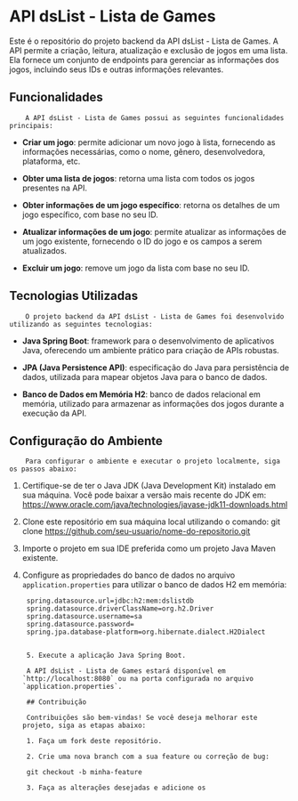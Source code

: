 # API dsList - Lista de Games

Este é o repositório do projeto backend da API dsList - Lista de Games. A API permite a criação, leitura, atualização e exclusão de jogos em uma lista. Ela fornece um conjunto de endpoints para gerenciar as informações dos jogos, incluindo seus IDs e outras informações relevantes.

## Funcionalidades

        A API dsList - Lista de Games possui as seguintes funcionalidades principais:

- **Criar um jogo**: permite adicionar um novo jogo à lista, fornecendo as informações necessárias, como o nome, gênero, desenvolvedora, plataforma, etc.

- **Obter uma lista de jogos**: retorna uma lista com todos os jogos presentes na API.

- **Obter informações de um jogo específico**: retorna os detalhes de um jogo específico, com base no seu ID.

- **Atualizar informações de um jogo**: permite atualizar as informações de um jogo existente, fornecendo o ID do jogo e os campos a serem atualizados.

- **Excluir um jogo**: remove um jogo da lista com base no seu ID.

## Tecnologias Utilizadas

        O projeto backend da API dsList - Lista de Games foi desenvolvido utilizando as seguintes tecnologias:

- **Java Spring Boot**: framework para o desenvolvimento de aplicativos Java, oferecendo um ambiente prático para criação de APIs robustas.

- **JPA (Java Persistence API)**: especificação do Java para persistência de dados, utilizada para mapear objetos Java para o banco de dados.

- **Banco de Dados em Memória H2**: banco de dados relacional em memória, utilizado para armazenar as informações dos jogos durante a execução da API.

## Configuração do Ambiente

        Para configurar o ambiente e executar o projeto localmente, siga os passos abaixo:

1. Certifique-se de ter o Java JDK (Java Development Kit) instalado em sua máquina. Você pode baixar a versão mais recente do JDK em: https://www.oracle.com/java/technologies/javase-jdk11-downloads.html

2. Clone este repositório em sua máquina local utilizando o comando:
    git clone https://github.com/seu-usuario/nome-do-repositorio.git
    
    
3. Importe o projeto em sua IDE preferida como um projeto Java Maven existente.

4. Configure as propriedades do banco de dados no arquivo `application.properties` para utilizar o banco de dados H2 em memória:

        spring.datasource.url=jdbc:h2:mem:dslistdb
        spring.datasource.driverClassName=org.h2.Driver
        spring.datasource.username=sa
        spring.datasource.password=
        spring.jpa.database-platform=org.hibernate.dialect.H2Dialect


        5. Execute a aplicação Java Spring Boot.

        A API dsList - Lista de Games estará disponível em `http://localhost:8080` ou na porta configurada no arquivo `application.properties`.

        ## Contribuição

        Contribuições são bem-vindas! Se você deseja melhorar este projeto, siga as etapas abaixo:

        1. Faça um fork deste repositório.

        2. Crie uma nova branch com a sua feature ou correção de bug:

        git checkout -b minha-feature

        3. Faça as alterações desejadas e adicione os


